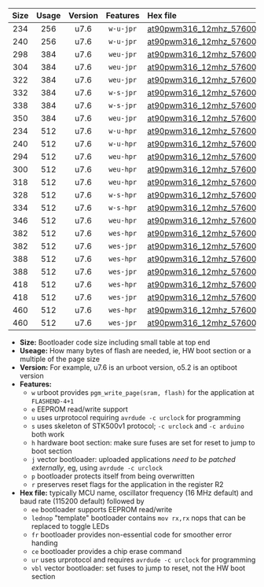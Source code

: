 |Size|Usage|Version|Features|Hex file|
|:-:|:-:|:-:|:-:|:--|
|234|256|u7.6|`w-u-jpr`|[at90pwm316_12mhz_57600bps_ur_vbl.hex](https://raw.githubusercontent.com/stefanrueger/urboot/main/at90pwm316_12mhz_57600bps_ur_vbl.hex)|
|240|256|u7.6|`w-u-jpr`|[at90pwm316_12mhz_57600bps_lednop_ur_vbl.hex](https://raw.githubusercontent.com/stefanrueger/urboot/main/at90pwm316_12mhz_57600bps_lednop_ur_vbl.hex)|
|298|384|u7.6|`weu-jpr`|[at90pwm316_12mhz_57600bps_ee_ur_vbl.hex](https://raw.githubusercontent.com/stefanrueger/urboot/main/at90pwm316_12mhz_57600bps_ee_ur_vbl.hex)|
|304|384|u7.6|`weu-jpr`|[at90pwm316_12mhz_57600bps_ee_lednop_ur_vbl.hex](https://raw.githubusercontent.com/stefanrueger/urboot/main/at90pwm316_12mhz_57600bps_ee_lednop_ur_vbl.hex)|
|322|384|u7.6|`weu-jpr`|[at90pwm316_12mhz_57600bps_ee_lednop_fr_ur_vbl.hex](https://raw.githubusercontent.com/stefanrueger/urboot/main/at90pwm316_12mhz_57600bps_ee_lednop_fr_ur_vbl.hex)|
|332|384|u7.6|`w-s-jpr`|[at90pwm316_12mhz_57600bps_vbl.hex](https://raw.githubusercontent.com/stefanrueger/urboot/main/at90pwm316_12mhz_57600bps_vbl.hex)|
|338|384|u7.6|`w-s-jpr`|[at90pwm316_12mhz_57600bps_lednop_vbl.hex](https://raw.githubusercontent.com/stefanrueger/urboot/main/at90pwm316_12mhz_57600bps_lednop_vbl.hex)|
|350|384|u7.6|`weu-jpr`|[at90pwm316_12mhz_57600bps_ee_lednop_fr_ce_ur_vbl.hex](https://raw.githubusercontent.com/stefanrueger/urboot/main/at90pwm316_12mhz_57600bps_ee_lednop_fr_ce_ur_vbl.hex)|
|234|512|u7.6|`w-u-hpr`|[at90pwm316_12mhz_57600bps_ur.hex](https://raw.githubusercontent.com/stefanrueger/urboot/main/at90pwm316_12mhz_57600bps_ur.hex)|
|240|512|u7.6|`w-u-hpr`|[at90pwm316_12mhz_57600bps_lednop_ur.hex](https://raw.githubusercontent.com/stefanrueger/urboot/main/at90pwm316_12mhz_57600bps_lednop_ur.hex)|
|294|512|u7.6|`weu-hpr`|[at90pwm316_12mhz_57600bps_ee_ur.hex](https://raw.githubusercontent.com/stefanrueger/urboot/main/at90pwm316_12mhz_57600bps_ee_ur.hex)|
|300|512|u7.6|`weu-hpr`|[at90pwm316_12mhz_57600bps_ee_lednop_ur.hex](https://raw.githubusercontent.com/stefanrueger/urboot/main/at90pwm316_12mhz_57600bps_ee_lednop_ur.hex)|
|318|512|u7.6|`weu-hpr`|[at90pwm316_12mhz_57600bps_ee_lednop_fr_ur.hex](https://raw.githubusercontent.com/stefanrueger/urboot/main/at90pwm316_12mhz_57600bps_ee_lednop_fr_ur.hex)|
|328|512|u7.6|`w-s-hpr`|[at90pwm316_12mhz_57600bps.hex](https://raw.githubusercontent.com/stefanrueger/urboot/main/at90pwm316_12mhz_57600bps.hex)|
|334|512|u7.6|`w-s-hpr`|[at90pwm316_12mhz_57600bps_lednop.hex](https://raw.githubusercontent.com/stefanrueger/urboot/main/at90pwm316_12mhz_57600bps_lednop.hex)|
|346|512|u7.6|`weu-hpr`|[at90pwm316_12mhz_57600bps_ee_lednop_fr_ce_ur.hex](https://raw.githubusercontent.com/stefanrueger/urboot/main/at90pwm316_12mhz_57600bps_ee_lednop_fr_ce_ur.hex)|
|382|512|u7.6|`wes-hpr`|[at90pwm316_12mhz_57600bps_ee.hex](https://raw.githubusercontent.com/stefanrueger/urboot/main/at90pwm316_12mhz_57600bps_ee.hex)|
|382|512|u7.6|`wes-jpr`|[at90pwm316_12mhz_57600bps_ee_vbl.hex](https://raw.githubusercontent.com/stefanrueger/urboot/main/at90pwm316_12mhz_57600bps_ee_vbl.hex)|
|388|512|u7.6|`wes-hpr`|[at90pwm316_12mhz_57600bps_ee_lednop.hex](https://raw.githubusercontent.com/stefanrueger/urboot/main/at90pwm316_12mhz_57600bps_ee_lednop.hex)|
|388|512|u7.6|`wes-jpr`|[at90pwm316_12mhz_57600bps_ee_lednop_vbl.hex](https://raw.githubusercontent.com/stefanrueger/urboot/main/at90pwm316_12mhz_57600bps_ee_lednop_vbl.hex)|
|418|512|u7.6|`wes-hpr`|[at90pwm316_12mhz_57600bps_ee_lednop_fr.hex](https://raw.githubusercontent.com/stefanrueger/urboot/main/at90pwm316_12mhz_57600bps_ee_lednop_fr.hex)|
|418|512|u7.6|`wes-jpr`|[at90pwm316_12mhz_57600bps_ee_lednop_fr_vbl.hex](https://raw.githubusercontent.com/stefanrueger/urboot/main/at90pwm316_12mhz_57600bps_ee_lednop_fr_vbl.hex)|
|460|512|u7.6|`wes-hpr`|[at90pwm316_12mhz_57600bps_ee_lednop_fr_ce.hex](https://raw.githubusercontent.com/stefanrueger/urboot/main/at90pwm316_12mhz_57600bps_ee_lednop_fr_ce.hex)|
|460|512|u7.6|`wes-jpr`|[at90pwm316_12mhz_57600bps_ee_lednop_fr_ce_vbl.hex](https://raw.githubusercontent.com/stefanrueger/urboot/main/at90pwm316_12mhz_57600bps_ee_lednop_fr_ce_vbl.hex)|

- **Size:** Bootloader code size including small table at top end
- **Useage:** How many bytes of flash are needed, ie, HW boot section or a multiple of the page size
- **Version:** For example, u7.6 is an urboot version, o5.2 is an optiboot version
- **Features:**
  + `w` urboot provides `pgm_write_page(sram, flash)` for the application at `FLASHEND-4+1`
  + `e` EEPROM read/write support
  + `u` uses urprotocol requiring `avrdude -c urclock` for programming
  + `s` uses skeleton of STK500v1 protocol; `-c urclock` and `-c arduino` both work
  + `h` hardware boot section: make sure fuses are set for reset to jump to boot section
  + `j` vector bootloader: uploaded applications *need to be patched externally*, eg, using `avrdude -c urclock`
  + `p` bootloader protects itself from being overwritten
  + `r` preserves reset flags for the application in the register R2
- **Hex file:** typically MCU name, oscillator frequency (16 MHz default) and baud rate (115200 default) followed by
  + `ee` bootloader supports EEPROM read/write
  + `lednop` "template" bootloader contains `mov rx,rx` nops that can be replaced to toggle LEDs
  + `fr` bootloader provides non-essential code for smoother error handing
  + `ce` bootloader provides a chip erase command
  + `ur` uses urprotocol and requires `avrdude -c urclock` for programming
  + `vbl` vector bootloader: set fuses to jump to reset, not the HW boot section
